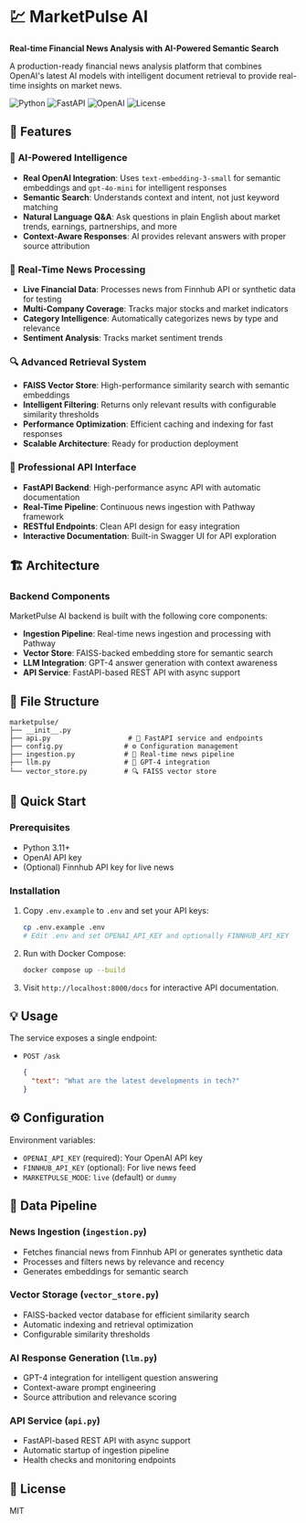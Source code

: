 # 💹 MarketPulse AI

**Real-time Financial News Analysis with AI-Powered Semantic Search**

A production-ready financial news analysis platform that combines OpenAI's latest AI models with intelligent document retrieval to provide real-time insights on market news.

![Python](https://img.shields.io/badge/python-v3.11+-blue.svg)
![FastAPI](https://img.shields.io/badge/fastapi-v0.100+-green.svg)
![OpenAI](https://img.shields.io/badge/openai-v1.0+-green.svg)
![License](https://img.shields.io/badge/license-MIT-blue.svg)

## 🚀 Features

### 🤖 **AI-Powered Intelligence**
- **Real OpenAI Integration**: Uses `text-embedding-3-small` for semantic embeddings and `gpt-4o-mini` for intelligent responses
- **Semantic Search**: Understands context and intent, not just keyword matching
- **Natural Language Q&A**: Ask questions in plain English about market trends, earnings, partnerships, and more
- **Context-Aware Responses**: AI provides relevant answers with proper source attribution

### 📰 **Real-Time News Processing**
- **Live Financial Data**: Processes news from Finnhub API or synthetic data for testing
- **Multi-Company Coverage**: Tracks major stocks and market indicators
- **Category Intelligence**: Automatically categorizes news by type and relevance
- **Sentiment Analysis**: Tracks market sentiment trends

### 🔍 **Advanced Retrieval System**
- **FAISS Vector Store**: High-performance similarity search with semantic embeddings
- **Intelligent Filtering**: Returns only relevant results with configurable similarity thresholds
- **Performance Optimization**: Efficient caching and indexing for fast responses
- **Scalable Architecture**: Ready for production deployment

### 💼 **Professional API Interface**
- **FastAPI Backend**: High-performance async API with automatic documentation
- **Real-Time Pipeline**: Continuous news ingestion with Pathway framework
- **RESTful Endpoints**: Clean API design for easy integration
- **Interactive Documentation**: Built-in Swagger UI for API exploration

## 🏗️ Architecture

### Backend Components
MarketPulse AI backend is built with the following core components:
- **Ingestion Pipeline**: Real-time news ingestion and processing with Pathway
- **Vector Store**: FAISS-backed embedding store for semantic search
- **LLM Integration**: GPT-4 answer generation with context awareness
- **API Service**: FastAPI-based REST API with async support

## 📁 File Structure

```
marketpulse/
├── __init__.py
├── api.py                   # 🚀 FastAPI service and endpoints
├── config.py               # ⚙️ Configuration management
├── ingestion.py            # 📰 Real-time news pipeline
├── llm.py                  # 🤖 GPT-4 integration
└── vector_store.py         # 🔍 FAISS vector store
```

## 🚀 Quick Start

### Prerequisites
- Python 3.11+
- OpenAI API key
- (Optional) Finnhub API key for live news

### Installation

1. Copy `.env.example` to `.env` and set your API keys:
   ```bash
   cp .env.example .env
   # Edit .env and set OPENAI_API_KEY and optionally FINNHUB_API_KEY
   ```

2. Run with Docker Compose:
   ```bash
   docker compose up --build
   ```

3. Visit `http://localhost:8000/docs` for interactive API documentation.

## 💡 Usage

The service exposes a single endpoint:

- `POST /ask`
  ```json
  {
    "text": "What are the latest developments in tech?"
  }
  ```

## ⚙️ Configuration

Environment variables:

- `OPENAI_API_KEY` (required): Your OpenAI API key
- `FINNHUB_API_KEY` (optional): For live news feed
- `MARKETPULSE_MODE`: `live` (default) or `dummy`

## 🔄 Data Pipeline

### News Ingestion (`ingestion.py`)
- Fetches financial news from Finnhub API or generates synthetic data
- Processes and filters news by relevance and recency
- Generates embeddings for semantic search

### Vector Storage (`vector_store.py`)
- FAISS-backed vector database for efficient similarity search
- Automatic indexing and retrieval optimization
- Configurable similarity thresholds

### AI Response Generation (`llm.py`)
- GPT-4 integration for intelligent question answering
- Context-aware prompt engineering
- Source attribution and relevance scoring

### API Service (`api.py`)
- FastAPI-based REST API with async support
- Automatic startup of ingestion pipeline
- Health checks and monitoring endpoints

## 📝 License

MIT
